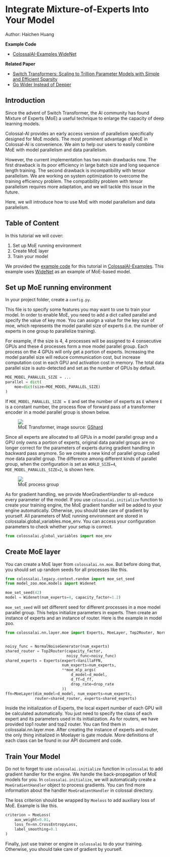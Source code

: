 # Integrate Mixture-of-Experts Into Your Model

Author: Haichen Huang

**Example Code**
- [ColossalAI-Examples WideNet](https://github.com/hpcaitech/ColossalAI-Examples/tree/main/image/widenet)

**Related Paper**
- [Switch Transformers: Scaling to Trillion Parameter Models with Simple and Efficient Sparsity](https://arxiv.org/abs/2101.03961)
- [Go Wider Instead of Deeper](https://arxiv.org/abs/2107.11817)


## Introduction

Since the advent of Switch Transformer, the AI community has found Mixture of Experts (MoE) a useful technique to enlarge the capacity of deep learning models.

Colossal-AI provides an early access version of parallelism specifically designed for MoE models.
The most prominent advantage of MoE in Colossal-AI is convenience.
We aim to help our users to easily combine MoE with model parallelism and data parallelism.

However, the current implementation has two main drawbacks now.
The first drawback is its poor efficiency in large batch size and long sequence length training.
The second drawback is incompatibility with tensor parallelism.
We are working on system optimization to overcome the training efficiency problem.
The compatibility problem with tensor parallelism requires more adaptation, and we will tackle this issue in the future.

Here, we will introduce how to use MoE with model parallelism and data parallelism.

## Table of Content
In this tutorial we will cover:
1. Set up MoE running environment
2. Create MoE layer
3. Train your model

We provided the [example code](https://github.com/hpcaitech/ColossalAI-Examples/tree/main/image/widenet) for this tutorial in [ColossalAI-Examples](https://github.com/hpcaitech/ColossalAI-Examples).
This example uses [WideNet](https://arxiv.org/abs/2107.11817) as an example of MoE-based model.


## Set up MoE running environment
In your project folder, create a `config.py`.

This file is to specify some features you may want to use to train your model.
In order to enable MoE, you need to add a dict called parallel and specify the value of key moe.
You can assign a value for the key size of moe, which represents the model parallel size of experts (i.e. the number of experts in one group to parallelize training).

For example, if the size is 4, 4 processes will be assigned to 4 consecutive GPUs and these 4 processes form a moe model parallel group.
Each process on the 4 GPUs will only get a portion of experts. Increasing the model parallel size will reduce communication cost, but increase computation cost in each GPU and activation cost in memory.
The total data parallel size is auto-detected and set as the number of GPUs by default.

```python
MOE_MODEL_PARALLEL_SIZE = ...
parallel = dict(
    moe=dict(size=MOE_MODEL_PARALLEL_SIZE)
)
```

If `MOE_MODEL_PARALLEL_SIZE = E` and set the number of experts as `E` where `E` is a constant number, the process flow of forward pass of a transformer encoder in a model parallel group is shown below.

<figure style={{textAlign: "center"}}>
<img src="https://s2.loli.net/2022/01/28/oI59QcxdteKUTks.png"/>
<figcaption>MoE Transformer, image source: <a href="https://arxiv.org/abs/2006.16668">GShard</a></figcaption>
</figure>

Since all experts are allocated to all GPUs in a model parallel group and a GPU only owns a portion of experts,
original data parallel groups are no longer correct for the parameters of experts during gradient handling in backward pass anymore.
So we create a new kind of parallel group called moe data parallel group.
The difference among different kinds of parallel group, when the configuration is set as `WORLD_SIZE=4`,
`MOE_MODEL_PARALLEL_SIZE=2`, is shown here.

<figure style={{textAlign: "center"}}>
<img src="https://s2.loli.net/2022/01/28/Sn8FpmQPKIiBEq2.png"/>
<figcaption>MoE process group</figcaption>
</figure>


As for gradient handling, we provide MoeGradientHandler to all-reduce every parameter of the model.
If you use `colossalai.initialize` function to create your training engine, the MoE gradient handler will be added to your engine automatically.
Otherwise, you should take care of gradient by yourself.
All parameters of MoE running environment are stored in colossalai.global_variables.moe_env.
You can access your configuration parameters to check whether your setup is correct.
```python
from colossalai.global_variables import moe_env
```

## Create MoE layer
You can create a MoE layer from `colossalai.nn.moe`.
But before doing that, you should set up random seeds for all processes like this.

```python
from colossalai.legacy.context.random import moe_set_seed
from model_zoo.moe.models import Widenet

moe_set_seed(42)
model = Widenet(num_experts=4, capacity_factor=1.2)
```

`moe_set_seed` will set different seed for different processes in a moe model parallel group.
This helps initialize parameters in experts.
Then create an instance of experts and an instance of router.
Here is the example in model zoo.

```python
from colossalai.nn.layer.moe import Experts, MoeLayer, Top2Router, NormalNoiseGenerator


noisy_func = NormalNoiseGenerator(num_experts)
shared_router = Top2Router(capacity_factor,
                           noisy_func=noisy_func)
shared_experts = Experts(expert=VanillaFFN,
                         num_experts=num_experts,
                         **moe_mlp_args(
                             d_model=d_model,
                             d_ff=d_ff,
                             drop_rate=drop_rate
                         ))
ffn=MoeLayer(dim_model=d_model, num_experts=num_experts,
             router=shared_router, experts=shared_experts)
```

Inside the initialization of Experts, the local expert number of each GPU will be calculated automatically. You just need to specify the class of each expert and its parameters used in its initialization. As for routers, we have provided top1 router and top2 router. You can find them in colossalai.nn.layer.moe. After creating the instance of experts and router, the only thing initialized in Moelayer is gate module. More definitions of each class can be found in our API document and code.


## Train Your Model
Do not to forget to use `colossalai.initialize` function in `colossalai` to add gradient handler for the engine.
We handle the back-propagation of MoE models for you.
In `colossalai.initialize`, we will automatically create a `MoeGradientHandler` object to process gradients.
You can find more information about the handler `MoeGradientHandler` in colossal directory.

The loss criterion should be wrapped by `Moeloss` to add auxiliary loss of MoE. Example is like this.
```python
criterion = MoeLoss(
    aux_weight=0.01,
    loss_fn=nn.CrossEntropyLoss,
    label_smoothing=0.1
)
```

Finally, just use trainer or engine in `colossalai` to do your training.
Otherwise, you should take care of gradient by yourself.
<!-- doc-test-command: torchrun --standalone --nproc_per_node=1 integrate_mixture_of_experts_into_your_model.py  -->
